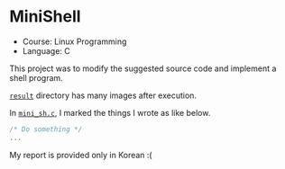 # MiniShell

- Course: Linux Programming
- Language: C

This project was to modify the suggested source code and implement a shell program.

[`result`](./result) directory has many images after execution.

In [`mini_sh.c`](./mini_sh.c), I marked the things I wrote as like below.

```cpp
/* Do something */
...
```

My report is provided only in Korean :(
